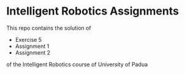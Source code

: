 # Intelligent Robotics Assignments
This repo contains the solution of 
- Exercise 5
- Assignment 1
- Assignment 2

of the Intelligent Robotics course of University of Padua
